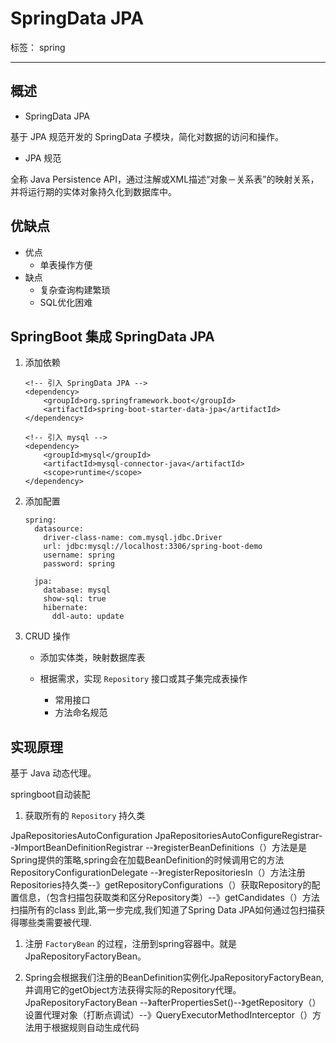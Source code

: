 ﻿# SpringData JPA

标签： spring 

---

## 概述

- SpringData JPA

基于 JPA 规范开发的 SpringData 子模块，简化对数据的访问和操作。

- JPA 规范

全称 Java Persistence API，通过注解或XML描述“对象－关系表”的映射关系，并将运行期的实体对象持久化到数据库中。

## 优缺点

- 优点
    - 单表操作方便
- 缺点
    - 复杂查询构建繁琐
    - SQL优化困难

## SpringBoot 集成 SpringData JPA

1. 添加依赖

    ```
    <!-- 引入 SpringData JPA -->
    <dependency>
        <groupId>org.springframework.boot</groupId>
        <artifactId>spring-boot-starter-data-jpa</artifactId>
    </dependency>
    
    <!-- 引入 mysql -->
    <dependency>
        <groupId>mysql</groupId>
        <artifactId>mysql-connector-java</artifactId>
        <scope>runtime</scope>
    </dependency>
    
    ```

2. 添加配置

    ```
    spring:
      datasource:
        driver-class-name: com.mysql.jdbc.Driver
        url: jdbc:mysql://localhost:3306/spring-boot-demo
        username: spring
        password: spring
    
      jpa:
        database: mysql
        show-sql: true
        hibernate:
          ddl-auto: update
    ```

3. CRUD 操作

    - 添加实体类，映射数据库表

    - 根据需求，实现 `Repository` 接口或其子集完成表操作
        - 常用接口
        - 方法命名规范


## 实现原理

基于 Java 动态代理。

springboot自动装配

1. 获取所有的 `Repository` 持久类

JpaRepositoriesAutoConfiguration
JpaRepositoriesAutoConfigureRegistrar--》ImportBeanDefinitionRegistrar --》registerBeanDefinitions（）方法是是Spring提供的策略,spring会在加载BeanDefinition的时候调用它的方法
RepositoryConfigurationDelegate --》registerRepositoriesIn（）方法注册Repositories持久类--》getRepositoryConfigurations（）获取Repository的配置信息，（包含扫描包获取类和区分Repository类）--》getCandidates（）方法扫描所有的class
到此,第一步完成,我们知道了Spring Data JPA如何通过包扫描获得哪些类需要被代理.

1. 注册 `FactoryBean` 的过程，注册到spring容器中。就是JpaRepositoryFactoryBean。

1. Spring会根据我们注册的BeanDefinition实例化JpaRepositoryFactoryBean,并调用它的getObject方法获得实际的Repository代理。
JpaRepositoryFactoryBean --》afterPropertiesSet()--》getRepository（）设置代理对象（打断点调试）--》QueryExecutorMethodInterceptor（）方法用于根据规则自动生成代码





    




